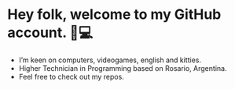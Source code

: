 # Hey folk, welcome to my GitHub account. 👾💻
 - I’m keen on computers, videogames, english and kitties.
 - Higher Technician in Programming based on Rosario, Argentina.
 - Feel free to check out my repos.
